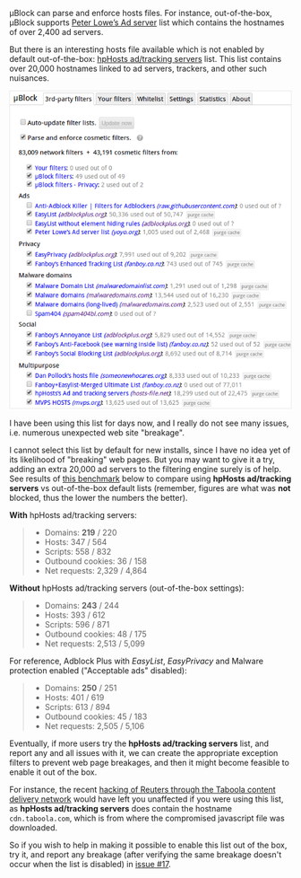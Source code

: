 µBlock can parse and enforce hosts files. For instance, out-of-the-box, µBlock supports [Peter Lowe’s Ad server](http://pgl.yoyo.org/) list which contains the hostnames of over 2,400 ad servers.

But there is an interesting hosts file available which is not enabled by default out-of-the-box: [hpHosts ad/tracking servers](http://hosts-file.net/) list. This list contains over 20,000 hostnames linked to ad servers, trackers, and other such nuisances.

![hpHosts](https://raw.githubusercontent.com/gorhill/uBlock/master/doc/img/wiki-hphosts.png)

I have been using this list for days now, and I really do not see many issues, i.e. numerous unexpected web site "breakage".

I cannot select this list by default for new installs, since I have no idea yet of its likelihood of "breaking" web pages. But you may want to give it a try, adding an extra 20,000 ad servers to the filtering engine surely is of help. See results of [this benchmark](/gorhill/uBlock/wiki/Reference-benchmark) below to compare using **hpHosts ad/tracking servers** vs out-of-the-box default lists (remember, figures are what was **not** blocked, thus the lower the numbers the better).

**With** hpHosts ad/tracking servers:

> - Domains: **219** / 220
> - Hosts: 347 / 564
> - Scripts: 558 / 832
> - Outbound cookies: 36 / 158
> - Net requests: 2,329 / 4,864

**Without** hpHosts ad/tracking servers (out-of-the-box settings):

> - Domains: **243** / 244
> - Hosts: 393 / 612
> - Scripts: 596 / 871
> - Outbound cookies: 48 / 175
> - Net requests: 2,513 / 5,099

For reference, Adblock Plus with _EasyList_, _EasyPrivacy_ and Malware protection enabled ("Acceptable ads" disabled):

> - Domains: **250** / 251
> - Hosts: 401 / 619
> - Scripts: 613 / 894
> - Outbound cookies: 45 / 183
> - Net requests: 2,505 / 5,106

Eventually, if more users try the **hpHosts ad/tracking servers** list, and report any and all issues with it, we can create the appropriate exception filters to prevent web page breakages, and then it might become feasible to enable it out of the box.

For instance, the recent [hacking of Reuters through the Taboola content delivery network](https://medium.com/@FredericJacobs/the-reuters-compromise-by-the-syrian-electronic-army-6bf570e1a85b) would have left you unaffected if you were using this list, as **hpHosts ad/tracking servers** does contain the hostname `cdn.taboola.com`, which is from where the compromised javascript file was downloaded.

So if you wish to help in making it possible to enable this list out of the box, try it, and report any breakage (after verifying the same breakage doesn't occur when the list is disabled) in [issue #17](https://github.com/gorhill/uBlock/issues/17).